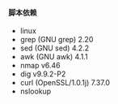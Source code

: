 #### 脚本依赖

* linux
* grep (GNU grep) 2.20
* sed (GNU sed) 4.2.2
* awk (GNU awk) 4.1.1
* nmap v6.46
* dig v9.9.2-P2
* curl (OpenSSL/1.0.1j) 7.37.0
* nslookup
